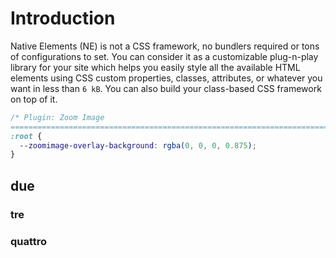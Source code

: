 # Introduction

Native Elements (NE) is not a CSS framework, no bundlers required or tons of configurations to set. You can consider it as a customizable plug-n-play library for your site which helps you easily style all the available HTML elements using CSS custom properties, classes, attributes, or whatever you want in less than `6 kB`. You can also build your class-based CSS framework on top of it.

```css
/* Plugin: Zoom Image
============================================================================= */
:root {
  --zoomimage-overlay-background: rgba(0, 0, 0, 0.875);
}
```

## due

### tre

### quattro
